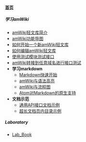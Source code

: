 
#### [首页](?file=home-首页)

##### 学习amWiki
- [amWiki轻文库简介](?file=001-学习amWiki/01-amWiki轻文库简介 "amWiki轻文库简介")
- [amWiki功能导图](?file=001-学习amWiki/02-amWiki功能导图 "amWiki功能导图")
- [如何开始一个新amWiki轻文库](?file=001-学习amWiki/03-如何开始一个新amWiki轻文库 "如何开始一个新amWiki轻文库")
- [如何编辑amWiki轻文库](?file=001-学习amWiki/04-如何编辑amWiki轻文库 "如何编辑amWiki轻文库")
- [使用测试模块测试接口](?file=001-学习amWiki/05-使用测试模块测试接口 "使用测试模块测试接口")
- [amWiki转接到任意域名进行接口测试](?file=001-学习amWiki/06-amWiki转接到任意域名进行接口测试 "amWiki转接到任意域名进行接口测试")
- **学习markdown**
    - [Markdown快速开始](?file=001-学习amWiki/07-学习markdown/01-Markdown快速开始 "Markdown快速开始")
    - [amWiki与语法高亮](?file=001-学习amWiki/07-学习markdown/02-amWiki与语法高亮 "amWiki与语法高亮")
    - [amWiki与流程图](?file=001-学习amWiki/07-学习markdown/03-amWiki与流程图 "amWiki与流程图")
    - [Atom对Markdown的原生支持](?file=001-学习amWiki/07-学习markdown/05-Atom对Markdown的原生支持 "Atom对Markdown的原生支持")
- **文档示范**
    - [通用API接口文档示例](?file=001-学习amWiki/08-文档示范/001-通用API接口文档示例 "通用API接口文档示例")
    - [超长文档页内目录示例](?file=001-学习amWiki/08-文档示范/002-超长文档页内目录示例 "超长文档页内目录示例")


##### Laboratory
- [Lab_Book](?file=002-Laboratory/01-Lab_Book "Lab_Book")


